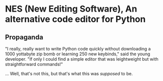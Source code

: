 # NES (New Editing Software), An alternative code editor for Python

## Propaganda
"I really, really want to write Python code quickly without downloading a 1000 yottabyte zip bomb or learning 250 new keybinds," said the young developer. "If only I could find a simple editor that was leightweight but with straightforward commands!"

... Well, that's not this, but that's what this was *supposed* to be.
